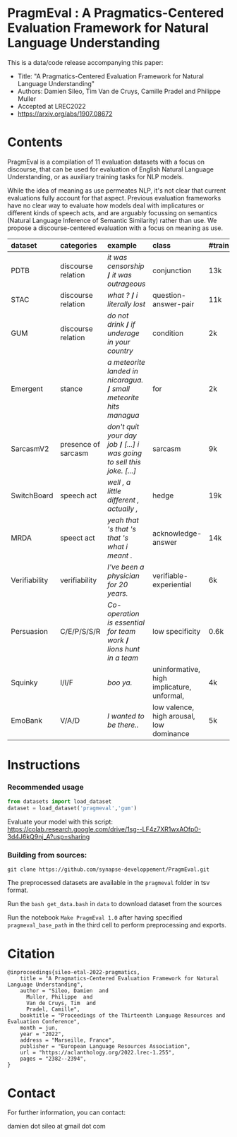 # PragmEval :  A Pragmatics-Centered Evaluation Framework for Natural Language Understanding

This is a data/code release accompanying this paper:

- Title: "A Pragmatics-Centered Evaluation Framework for Natural Language Understanding"
- Authors: Damien Sileo, Tim Van de Cruys, Camille Pradel and Philippe Muller
- Accepted at LREC2022
- https://arxiv.org/abs/1907.08672

# Contents

PragmEval is a compilation of 11 evaluation datasets with a focus on discourse, that can be used for evaluation of English Natural Language Understanding, or as auxiliary training tasks for NLP models.

While the idea of meaning as use permeates NLP, it's not clear that current evaluations fully account for that aspect. Previous evaluation frameworks have no clear way to evaluate how models deal with implicatures or different kinds of speech acts, and are arguably focussing on semantics (Natural Language Inference of Semantic Similarity) rather than use. 
We propose a discourse-centered evaluation with a focus on meaning as use. 



| dataset       | categories          | example                                                      | class                                      | #train |
| :------------ | :------------------ | :----------------------------------------------------------- | :----------------------------------------- | :----- |
| PDTB          | discourse relation  | *it was censorship* **/** *it was outrageous*                | conjunction                                | 13k    |
| STAC          | discourse relation  | *what ?* **/** *i literally lost*                            | question-answer-pair                       | 11k    |
| GUM           | discourse relation  | *do not drink* **/** *if underage in your country*           | condition                                  | 2k     |
| Emergent      | stance              | *a meteorite landed in nicaragua.* **/** *small meteorite hits managua* | for                                        | 2k     |
| SarcasmV2     | presence of sarcasm | *don't quit your day job* **/** *[...] i was going to sell this joke. [...]* | sarcasm                                    | 9k     |
| SwitchBoard   | speech act          | *well , a little different , actually ,*                     | hedge                                      | 19k    |
| MRDA          | speect act          | *yeah that 's that 's that 's what i meant .*                | acknowledge-answer                         | 14k    |
| Verifiability | verifiability       | *I've been a physician for 20 years.*                        | verifiable-experiential                    | 6k     |
| Persuasion    | C/E/P/S/S/R         | *Co-operation is essential for team work* **/** *lions hunt in a team* | low specificity                            | 0.6k   |
| Squinky       | I/I/F               | *boo ya.*                                                    | uninformative, high implicature, unformal, | 4k     |
| EmoBank       | V/A/D               | *I wanted to be there..*                                     | low valence, high arousal, low dominance   | 5k     |

# Instructions

### Recommended usage
```python
from datasets import load_dataset
dataset = load_dataset('pragmeval','gum')
```

Evaluate your model with this script:
https://colab.research.google.com/drive/1sg--LF4z7XR1wxAOfp0-3d4J6kQ9nj_A?usp=sharing

### Building from sources:
`git clone https://github.com/synapse-developpement/PragmEval.git`

The preprocessed datasets are available in the `pragmeval` folder in tsv format. 

Run the `bash get_data.bash` in `data` to download dataset from the sources

Run the notebook `Make PragmEval 1.0` after having specified `pragmeval_base_path` in the third cell to perform preprocessing and exports.

# Citation
```
@inproceedings{sileo-etal-2022-pragmatics,
    title = "A Pragmatics-Centered Evaluation Framework for Natural Language Understanding",
    author = "Sileo, Damien  and
      Muller, Philippe  and
      Van de Cruys, Tim  and
      Pradel, Camille",
    booktitle = "Proceedings of the Thirteenth Language Resources and Evaluation Conference",
    month = jun,
    year = "2022",
    address = "Marseille, France",
    publisher = "European Language Resources Association",
    url = "https://aclanthology.org/2022.lrec-1.255",
    pages = "2382--2394",
}
```

# Contact

For further information, you can contact:

damien dot sileo at gmail dot com
